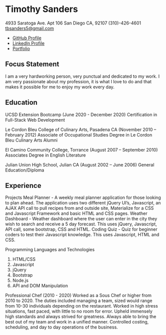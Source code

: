 # Timothy Sanders #
4933 Saratoga Ave. Apt 106
San Diego CA, 92107
(310)-426-4601
tbsanders5@gmail.com
* [GitHub Profile](https://github.com/tbsanders5)
* [LinkedIn Profile](https://www.linkedin.com/in/timothy-sanders-540b6656/)
* [Portfolio](https://tbsanders5.github.io/responsiveportfolio/)

## Focus Statement ##
I am a very hardworking person, very punctual and dedicated to my work. I am very passionate about my
profession, it is what I love to do and that makes it possible for me to enjoy my work every day.


## Education ##
UCSD Extension Bootcamp                                                          (June 2020 - December 2020)
Certification in Full-Stack Web Development 

Le Cordon Bleu College of Culinary Arts, Pasadena CA                           (November 2010 – February 2012)
Associate of Occupational Studies Degree in Le Cordon Bleu Culinary Arts
Alumni

El Camino Community College, Torrance                                           (August 2007 – September 2010)
Associates Degree in English Literature

Julian Union High School, Julian CA                                               (August 2002 – June 2006)
General Education/Diploma

## Experience ##

Projects
Meal Planner - A weekly meal planner application for those looking to plan ahead. The application uses two different jQuery UI’s, Javascript, an AJAX API call to pull recipes from and outside site, Materialize for a CSS and Javascript Framework and basic HTML and CSS pages. 
Weather Dashboard - Weather dashboard where the user can enter in the city they wish to search and receive a 5 day forecast. This uses jQuery, Javascript, API call, some bootstrap, CSS and HTML.
Coding Quiz - Quiz for beginner coders to test their Javascript knowledge. This uses Javascript, HTML and CSS.

Programming Languages and Technologies
1. HTML/CSS
1. Javascript
1. jQuery
1. Bootstrap
1. Node.js
1. API and DOM Manipulation

Professional Chef                                                                         (2010 - 2020)
Worked as a Sous Chef or higher from 2010 to 2020. The duties included managing a team, sized would range from 10-30 individuals depending on the restaurant. Worked in high stress situations, fast paced, with little to no room for error. Upheld immensely high standards and always strived for greatness. Always able to bring the best out of my team and work in a unified manner. Controlled costing, scheduling, and day to day operations of the business. 


